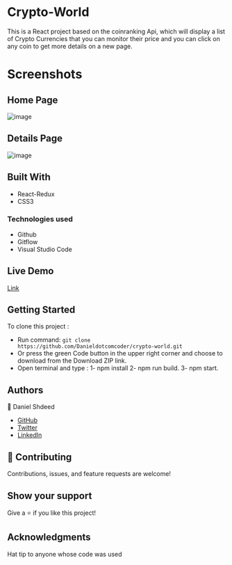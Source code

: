 # Crypto-World

This is a React project based on the coinranking Api, which will display a list of Crypto Currencies that you can monitor their price and you can click on any coin to get more details on a new page.  
# Screenshots
## Home Page
![image](https://user-images.githubusercontent.com/87448628/153716022-59b40204-6753-41ee-a272-78fbdc896149.png)

## Details Page
![image](https://user-images.githubusercontent.com/87448628/153715681-cdb2c6ba-33ec-47a4-9bae-994fa4008ecb.png)

## Built With
- React-Redux
- CSS3
### Technologies used
- Github
- Gitflow
- Visual Studio Code
## Live Demo

[Link](https://cryptoprojectdanny.herokuapp.com/)

## Getting Started

 To clone this project :

* Run command: `git clone https://github.com/Danieldotcomcoder/crypto-world.git`
* Or press the green Code button in the upper right corner and choose to download from the Download ZIP link.
* Open terminal and type : 1-  npm install
                           2-  npm run build.
                           3-  npm start. 
## Authors

 :man: Daniel Shdeed

- [GitHub](https://github.com/Danieldotcomcoder)
- [Twitter](https://twitter.com/DannyDotcoder)
- [LinkedIn](https://www.linkedin.com/in/daniel-shdeed/)

## 🤝 Contributing

Contributions, issues, and feature requests are welcome!

## Show your support

Give a ⭐️ if you like this project!

## Acknowledgments

 Hat tip to anyone whose code was used

